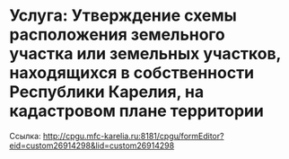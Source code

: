 # Услуга: Утверждение схемы расположения земельного участка или земельных участков, находящихся в собственности Республики Карелия, на кадастровом плане территории

Ссылка: <http://cpgu.mfc-karelia.ru:8181/cpgu/formEditor?eid=custom26914298&lid=custom26914298>

